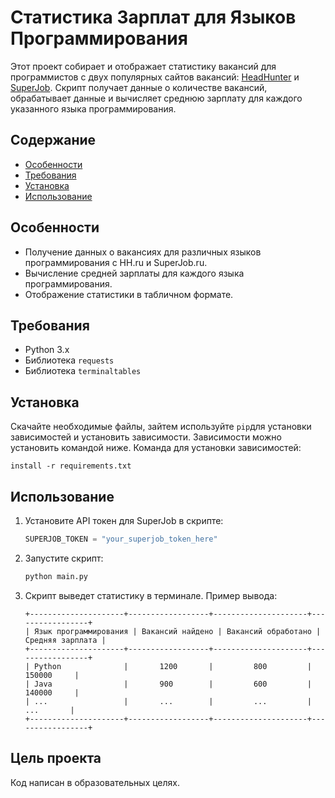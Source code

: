 
# Статистика Зарплат для Языков Программирования

Этот проект собирает и отображает статистику вакансий для программистов с двух популярных сайтов вакансий: [HeadHunter](hh.ru) и [SuperJob](SuperJob.ru). Скрипт получает данные о количестве вакансий, обрабатывает данные и вычисляет среднюю зарплату для каждого указанного языка программирования.

## Содержание

- [Особенности](#особенности)
- [Требования](#требования)
- [Установка](#установка)
- [Использование](#использование)


## Особенности

- Получение данных о вакансиях для различных языков программирования с HH.ru и SuperJob.ru.
- Вычисление средней зарплаты для каждого языка программирования.
- Отображение статистики в табличном формате.

## Требования

- Python 3.x
- Библиотека `requests`
- Библиотека `terminaltables`

## Установка
Скачайте необходимые файлы, зайтем используйте `pip`для установки зависимостей и установить зависимости. Зависимости можно установить командой ниже.
Команда для установки зависимостей:
```pip
install -r requirements.txt
```

## Использование

1. Установите API токен для SuperJob в скрипте:
    ```python
    SUPERJOB_TOKEN = "your_superjob_token_here"
    ```

2. Запустите скрипт:
    ```sh
    python main.py
    ```

3. Скрипт выведет статистику в терминале. Пример вывода:

    ```
    +---------------------+------------------+---------------------+-----------------+
    | Язык программирования | Вакансий найдено | Вакансий обработано | Средняя зарплата |
    +---------------------+------------------+---------------------+-----------------+
    | Python              |       1200       |         800         |      150000     |
    | Java                |       900        |         600         |      140000     |
    | ...                 |       ...        |         ...         |       ...       |
    +---------------------+------------------+---------------------+-----------------+
    ```
## Цель проекта
Код написан в образовательных целях.
